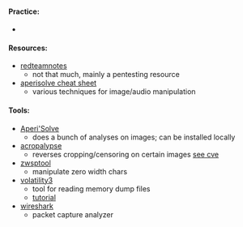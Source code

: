 #### Practice:
- 

#### Resources:
- [redteamnotes](https://www.ired.team/)
	- not that much, mainly a pentesting resource
- [aperisolve cheat sheet](https://www.aperisolve.com/cheatsheet)
	- various techniques for image/audio manipulation

#### Tools:
- [Aperi'Solve](https://aperisolve.com/)
	- does a bunch of analyses on images; can be installed locally
- [acropalypse](https://acropalypse.app/)
	- reverses cropping/censoring on certain images [see cve](https://en.wikipedia.org/wiki/ACropalypse)
- [zwsptool](https://github.com/TwistAtom/ZWSP-Tool)
	- manipulate zero width chars
- [volatility3](https://github.com/volatilityfoundation/volatility3)
	- tool for reading memory dump files
	- [tutorial](https://www.youtube.com/watch?v=Uk3DEgY5Ue8)
- [wireshark](https://www.wireshark.org/)
	- packet capture analyzer

